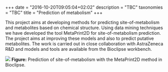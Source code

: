 +++
date = "2016-10-20T09:05:04+02:02"
description = "TBC"
taxonomies = "TBC"
title = "Prediction of metabolism"
+++

This project aims at developing methods for predicting
site-of-metabolism and metabolites based on chemical structure. Using
data mining techniques we have developed the tool MetaPrint2D for
site-of-metabolism prediction. The project aims at improving these
models and also to predict putative metabolites. The work is carried out
in close collaboration with AstraZeneca R&D and models and tools are
available from the Bioclipse workbench.

![](/img/ds-montage.png)
**Figure:** Prediction of site-of-metabolism with the MetaPrint2D method
in Bioclipse.

